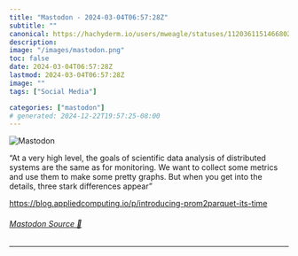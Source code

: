 ```yaml
---
title: "Mastodon - 2024-03-04T06:57:28Z"
subtitle: ""
canonical: https://hachyderm.io/users/mweagle/statuses/112036115146680272
description:
image: "/images/mastodon.png"
toc: false
date: 2024-03-04T06:57:28Z
lastmod: 2024-03-04T06:57:28Z
image: ""
tags: ["Social Media"]

categories: ["mastodon"]
# generated: 2024-12-22T19:57:25-08:00
---
```

![Mastodon](/images/mastodon.png)

<p>“At a very high level, the goals of scientific data analysis of distributed systems are the same as for monitoring. We want to collect some metrics and use them to make some pretty graphs. But when you get into the details, three stark differences appear”</p><p><a href="https://blog.appliedcomputing.io/p/introducing-prom2parquet-its-time" target="_blank" rel="nofollow noopener noreferrer" translate="no"><span class="invisible">https://</span><span class="ellipsis">blog.appliedcomputing.io/p/int</span><span class="invisible">roducing-prom2parquet-its-time</span></a></p>


###### [Mastodon Source 🐘](https://hachyderm.io/@mweagle/112036115146680272)

___
